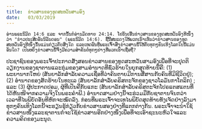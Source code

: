 ```yaml
---
title:  ຂ່າວສານຂອງທູດສະຫວັນສາມອົງ
date:   03/03/2019
---
```


`ອ່ານພຣະນິມິດ 14:6 ແລະ ຈາກນັ້ນກໍອ່ານມັດທາຍ 24:14. ໂຢຮັນເອີ້ນຂ່າວສານຂອງທູດສະຫວັນອົງທີໜຶ່ງວ່າ "ຂ່າວປະເສີດອັນນິລັນດອນ" (ພຣະນິມິດ 14:6). ຊື່ນີ້ສະແດງໃຫ້ພວກເຮົາເຫັນວ່າຂ່າວສານຂອງທູດສະຫວັນອົງທີໜຶ່ງນັ້ນແມ່ນກ່ຽວກັບສິ່ງໃດ ແລະເຫດຜົນທີ່ພຣະເຈົ້າສົ່ງຂ່າວສານນີ້ໃຫ້ກັບທຸກໆຄົນເທິງໂລກໃບນີ້ແມ່ນອັນໃດ? ເປັນຫຍັງຂ່າວສານນີ້ຈຶ່ງມີຄວາມສຳຄັນຕໍ່ທຸກໆຢ່າງທີ່ພວກເຮົາເຊື່ອຖື?`

ປະຊາຊົນຂອງພຣະເຈົ້າປະກາດສັ່ງສອນຂ່າວສານຂອງທູດສະຫວັນສາມອົງເພື່ອທີ່ຈະຢຸດຕິວຽກງານຂອງຊາຕານແລະກຸ່ມຂອງສາມອຳນາດທີ່ຊົ່ວຮ້າຍໃນຍຸກສຸດທ້າຍນີ້ຄື: (1) ພະຍານາກໃຫຍ່ (ສັນຍາລັກສຳລັບຄວາມເຊື່ອທີ່ວ່າຄົນຕາຍມີການສື່ສານກັບຄົນທີ່ມີຊີວິດຢູ່); (2) ອຳນາດຂອງສັດຮ້າຍໃນທະເລ (ສັນຍາລັກສຳລັບຄຣິສຕະຈັກຂອງຊາວໂລມັນກາໂຕລິກ) ; ແລະ (3) ຜູ້ປະກາດປອມ, ຜູ້ທີ່ເປັນຄືກັບແກະ (ສັນຍາລັກສຳລັບຄຣິສຕະຈັກໂປຣແຕສແຕນທີ່ໄດ້ຫັນໜີຈາກຄວາມຈິງໃນພຣະຄຳພີ.) ອຳນາດສາມຢ່າງນີ້ຈະຮ່ວມມືກັບຊາຕານຈົນກວ່າເວລາທີ່ໄພພິບັດອັນທີຫົກຈະໝົດລົງ. ກ່ອນທີ່ພຣະເຈົ້າຈະເທໄພພິບັດສຸດທ້າຍທັງເຈັດຢ່າງລົງມາ ທຸກໆຄົນເທິງໂລກນີ້ຈະຮຽນຮູ້ກ່ຽວກັບຂ່າວສານສອງຢ່າງທີ່ແຕກຕ່າງກັນ. ພຣະເຈົ້າຈະນຳໃຊ້ຂ່າວສານໜຶ່ງແລະຊາຕານກໍຈະໃຊ້ຂ່າວສານອີກຢ່າງໜຶ່ງເພື່ອທີ່ຈະເອົາຊະນະຫົວໃຈແລະຄວາມຄິດຂອງມະນຸດ.